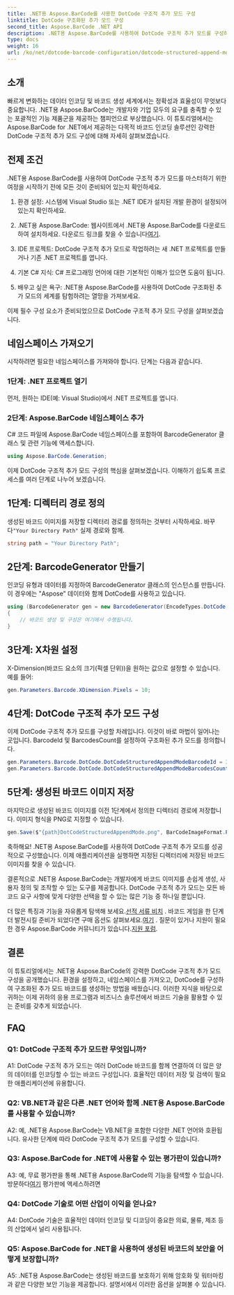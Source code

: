 ```yaml
---
title: .NET용 Aspose.BarCode를 사용한 DotCode 구조적 추가 모드 구성
linktitle: DotCode 구조화된 추가 모드 구성
second_title: Aspose.BarCode .NET API
description: .NET용 Aspose.BarCode를 사용하여 DotCode 구조적 추가 모드를 구성하고 효율적인 바코드를 만드는 방법을 알아보세요.
type: docs
weight: 16
url: /ko/net/dotcode-barcode-configuration/dotcode-structured-append-mode-configuration/
---
```

## 소개

빠르게 변화하는 데이터 인코딩 및 바코드 생성 세계에서는 정확성과 효율성이 무엇보다 중요합니다. .NET용 Aspose.BarCode는 개발자와 기업 모두의 요구를 충족할 수 있는 포괄적인 기능 제품군을 제공하는 챔피언으로 부상했습니다. 이 튜토리얼에서는 Aspose.BarCode for .NET에서 제공하는 다목적 바코드 인코딩 솔루션인 강력한 DotCode 구조적 추가 모드 구성에 대해 자세히 살펴보겠습니다.

## 전제 조건

.NET용 Aspose.BarCode를 사용하여 DotCode 구조적 추가 모드를 마스터하기 위한 여정을 시작하기 전에 모든 것이 준비되어 있는지 확인하세요.

1. 환경 설정: 시스템에 Visual Studio 또는 .NET IDE가 설치된 개발 환경이 설정되어 있는지 확인하세요.

2.  .NET용 Aspose.BarCode: 웹사이트에서 .NET용 Aspose.BarCode를 다운로드하여 설치하세요. 다운로드 링크를 찾을 수 있습니다[여기](https://releases.aspose.com/barcode/net/).

3. IDE 프로젝트: DotCode 구조적 추가 모드로 작업하려는 새 .NET 프로젝트를 만들거나 기존 .NET 프로젝트를 엽니다.

4. 기본 C# 지식: C# 프로그래밍 언어에 대한 기본적인 이해가 있으면 도움이 됩니다.

5. 배우고 싶은 욕구: .NET용 Aspose.BarCode를 사용하여 DotCode 구조화된 추가 모드의 세계를 탐험하려는 열망을 가져보세요.

이제 필수 구성 요소가 준비되었으므로 DotCode 구조적 추가 모드 구성을 살펴보겠습니다.

## 네임스페이스 가져오기

시작하려면 필요한 네임스페이스를 가져와야 합니다. 단계는 다음과 같습니다.

### 1단계: .NET 프로젝트 열기

먼저, 원하는 IDE(예: Visual Studio)에서 .NET 프로젝트를 엽니다.

### 2단계: Aspose.BarCode 네임스페이스 추가

C# 코드 파일에 Aspose.BarCode 네임스페이스를 포함하여 BarcodeGenerator 클래스 및 관련 기능에 액세스합니다.

```csharp
using Aspose.BarCode.Generation;
```

이제 DotCode 구조적 추가 모드 구성의 핵심을 살펴보겠습니다. 이해하기 쉽도록 프로세스를 여러 단계로 나누어 보겠습니다.

## 1단계: 디렉터리 경로 정의

 생성된 바코드 이미지를 저장할 디렉터리 경로를 정의하는 것부터 시작하세요. 바꾸다`"Your Directory Path"` 실제 경로와 함께.

```csharp
string path = "Your Directory Path";
```

## 2단계: BarcodeGenerator 만들기

인코딩 유형과 데이터를 지정하여 BarcodeGenerator 클래스의 인스턴스를 만듭니다. 이 경우에는 "Aspose" 데이터와 함께 DotCode를 사용하고 있습니다.

```csharp
using (BarcodeGenerator gen = new BarcodeGenerator(EncodeTypes.DotCode, "Aspose"))
{
    // 바코드 생성 및 구성은 여기에서 수행됩니다.
}
```

## 3단계: X차원 설정

X-Dimension(바코드 요소의 크기(픽셀 단위))을 원하는 값으로 설정할 수 있습니다. 예를 들어:

```csharp
gen.Parameters.Barcode.XDimension.Pixels = 10;
```

## 4단계: DotCode 구조적 추가 모드 구성

이제 DotCode 구조적 추가 모드를 구성할 차례입니다. 이것이 바로 마법이 일어나는 곳입니다. BarcodeId 및 BarcodesCount를 설정하여 구조화된 추가 모드를 정의합니다.

```csharp
gen.Parameters.Barcode.DotCode.DotCodeStructuredAppendModeBarcodeId = 3;
gen.Parameters.Barcode.DotCode.DotCodeStructuredAppendModeBarcodesCount = 5;
```

## 5단계: 생성된 바코드 이미지 저장

마지막으로 생성된 바코드 이미지를 이전 1단계에서 정의한 디렉터리 경로에 저장합니다. 이미지 형식을 PNG로 지정할 수 있습니다.

```csharp
gen.Save($"{path}DotCodeStructuredAppendMode.png", BarCodeImageFormat.Png);
```

축하해요! .NET용 Aspose.BarCode를 사용하여 DotCode 구조적 추가 모드를 성공적으로 구성했습니다. 이제 애플리케이션을 실행하면 지정된 디렉터리에 저장된 바코드 이미지를 찾을 수 있습니다.

결론적으로 .NET용 Aspose.BarCode는 개발자에게 바코드 이미지를 손쉽게 생성, 사용자 정의 및 조작할 수 있는 도구를 제공합니다. DotCode 구조적 추가 모드는 모든 바코드 요구 사항에 맞게 다양한 선택을 할 수 있는 많은 기능 중 하나일 뿐입니다.

 더 많은 특징과 기능을 자유롭게 탐색해 보세요.[선적 서류 비치](https://reference.aspose.com/barcode/net/) . 바코드 게임을 한 단계 더 발전시킬 준비가 되었다면 구매 옵션도 살펴보세요.[여기](https://purchase.aspose.com/buy) . 질문이 있거나 지원이 필요한 경우 Aspose.BarCode 커뮤니티가 있습니다.[지원 포럼](https://forum.aspose.com/c/barcode/13).

## 결론

이 튜토리얼에서는 .NET용 Aspose.BarCode의 강력한 DotCode 구조적 추가 모드 구성을 공개했습니다. 환경을 설정하고, 네임스페이스를 가져오고, DotCode를 구성하여 구조화된 추가 모드 바코드를 생성하는 방법을 배웠습니다. 이러한 지식을 바탕으로 귀하는 이제 귀하의 응용 프로그램과 비즈니스 솔루션에서 바코드 기술을 활용할 수 있는 준비를 갖추게 되었습니다.

## FAQ

### Q1: DotCode 구조적 추가 모드란 무엇입니까?

A1: DotCode 구조적 추가 모드는 여러 DotCode 바코드를 함께 연결하여 더 많은 양의 데이터를 인코딩할 수 있는 바코드 구성입니다. 효율적인 데이터 저장 및 검색이 필요한 애플리케이션에 유용합니다.

### Q2: VB.NET과 같은 다른 .NET 언어와 함께 .NET용 Aspose.BarCode를 사용할 수 있습니까?

A2: 예, .NET용 Aspose.BarCode는 VB.NET을 포함한 다양한 .NET 언어와 호환됩니다. 유사한 단계에 따라 DotCode 구조적 추가 모드를 구성할 수 있습니다.

### Q3: Aspose.BarCode for .NET에 사용할 수 있는 평가판이 있습니까?

A3: 예, 무료 평가판을 통해 .NET용 Aspose.BarCode의 기능을 탐색할 수 있습니다. 방문하다[여기](https://releases.aspose.com/) 평가판에 액세스하려면

### Q4: DotCode 기술로 어떤 산업이 이익을 얻나요?

A4: DotCode 기술은 효율적인 데이터 인코딩 및 디코딩이 중요한 의료, 물류, 제조 등의 산업에서 널리 사용됩니다.

### Q5: Aspose.BarCode for .NET을 사용하여 생성된 바코드의 보안을 어떻게 보장합니까?

A5: .NET용 Aspose.BarCode는 생성된 바코드를 보호하기 위해 암호화 및 워터마킹과 같은 다양한 보안 기능을 제공합니다. 설명서에서 이러한 옵션을 살펴볼 수 있습니다.